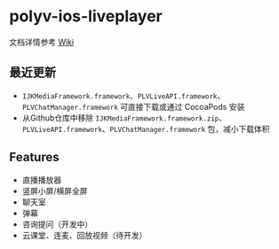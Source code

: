 # polyv-ios-liveplayer

文档详情参考 [Wiki](https://github.com/easefun/polyv-ios-liveplayer/wiki)

## 最近更新

- `IJKMediaFramework.framework`、`PLVLiveAPI.framework`、`PLVChatManager.framework` 可直接下载或通过 CocoaPods 安装
- 从Github仓库中移除 `IJKMediaFramework.framework.zip`、`PLVLiveAPI.framework`、`PLVChatManager.framework` 包，减小下载体积

## Features

- 直播播放器
- 竖屏小屏/横屏全屏
- 聊天室
- 弹幕
- 咨询提问（开发中）
- 云课堂、连麦、回放视频（待开发）
 
